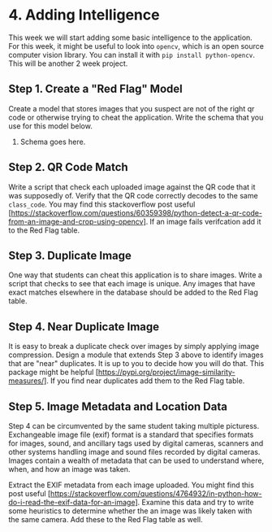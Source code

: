 # 4. Adding Intelligence
This week we will start adding some basic intelligence to the application. For this week, it might be useful to look into `opencv`, which is an open source computer vision library. You can install it with `pip install python-opencv`. This will be another 2 week project.

## Step 1. Create a "Red Flag" Model
Create a model that stores images that you suspect are not of the right qr code or otherwise trying to cheat the application. Write the schema that you use for this model below.

1. Schema goes here.

## Step 2. QR Code Match
Write a script that check each uploaded image against the QR code that it was supposedly of. Verify that the QR code correctly decodes to the same `class_code`. You may find this stackoverflow post useful [https://stackoverflow.com/questions/60359398/python-detect-a-qr-code-from-an-image-and-crop-using-opencv]. If an image fails verifcation add it to the Red Flag table.

## Step 3. Duplicate Image
One way that students can cheat this application is to share images. Write a script that checks to see that each image is unique. Any images that have exact matches elsewhere in the database should be added to the Red Flag table.

## Step 4. Near Duplicate Image
It is easy to break a duplicate check over images by simply applying image compression. Design a module that extends Step 3 above to identify images that are "near" duplicates. It is up to you to decide how you will do that. This package might be helpful [https://pypi.org/project/image-similarity-measures/]. If you find near duplicates add them to the Red Flag table.

## Step 5. Image Metadata and Location Data
Step 4 can be circumvented by the same student taking multiple picturess.
Exchangeable image file (exif) format is a standard that specifies formats for images, sound, and ancillary tags used by digital cameras, scanners and other systems handling image and sound files recorded by digital cameras. Images contain a wealth of metadata that can be used to understand where, when, and how an image was taken.

Extract the EXIF metadata from each image uploaded. You might find this post useful [https://stackoverflow.com/questions/4764932/in-python-how-do-i-read-the-exif-data-for-an-image]. Examine this data and try to write some heuristics to determine whether the an image was likely taken with the same camera. Add these to the Red Flag table as well.